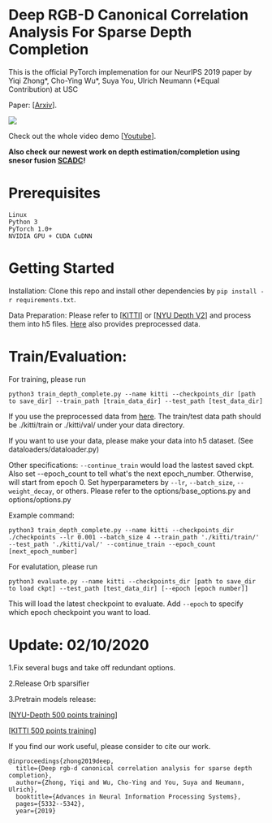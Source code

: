 # Deep RGB-D Canonical Correlation Analysis For Sparse Depth Completion
This is the official PyTorch implemenation for our NeurIPS 2019 paper by Yiqi Zhong\*, Cho-Ying Wu\*, Suya You, Ulrich Neumann (\*Equal Contribution) at USC 

Paper: [<a href="https://arxiv.org/abs/1906.08967">Arxiv</a>].

<img src='images/500.gif'>

Check out the whole video demo [<a href="https://www.youtube.com/watch?v=6HCWipHkv60">Youtube</a>].

**Also check our newest work on depth estimation/completion using snesor fusion <a href="https://github.com/choyingw/SCADC-DepthCompletion">SCADC</a>!**

# Prerequisites
	Linux
	Python 3
	PyTorch 1.0+
	NVIDIA GPU + CUDA CuDNN 

# Getting Started

Installation:
	Clone this repo and install other dependencies by `pip install -r requirements.txt`.

Data Preparation: 
	Please refer to [<a href="http://www.cvlibs.net/datasets/kitti/index.php">KITTI</a>] or [<a href="https://cs.nyu.edu/~silberman/datasets/nyu_depth_v2.html">NYU Depth V2</a>] and process them into h5 files. <a href="https://github.com/fangchangma/sparse-to-dense.pytorch">Here</a> also provides preprocessed data.

# Train/Evaluation:

For training, please run

	python3 train_depth_complete.py --name kitti --checkpoints_dir [path to save_dir] --train_path [train_data_dir] --test_path [test_data_dir]

If you use the preprocessed data from <a href="https://github.com/fangchangma/sparse-to-dense.pytorch">here</a>. The train/test data path should be ./kitti/train or ./kitti/val/ under your data directory.

If you want to use your data, please make your data into h5 dataset. (See dataloaders/dataloader.py) 

Other specifications: `--continue_train` would load the lastest saved ckpt. Also set --epoch_count to tell what's the next epoch_number. Otherwise, will start from epoch 0. Set hyperparameters by `--lr`, `--batch_size`, `--weight_decay`, or others. Please refer to the options/base_options.py and options/options.py

Example command:

	python3 train_depth_complete.py --name kitti --checkpoints_dir ./checkpoints --lr 0.001 --batch_size 4 --train_path './kitti/train/' --test_path './kitti/val/' --continue_train --epoch_count [next_epoch_number]
	
For evalutation, please run

	python3 evaluate.py --name kitti --checkpoints_dir [path to save_dir to load ckpt] --test_path [test_data_dir] [--epoch [epoch number]]

This will load the latest checkpoint to evaluate. Add `--epoch` to specify which epoch checkpoint you want to load.

# Update: 02/10/2020

1.Fix several bugs and take off redundant options.

2.Release Orb sparsifier

3.Pretrain models release:

[<a href="https://drive.google.com/file/d/1rFvrqQ1Qf5bT_WSmtZZP5c-FKAhRHKUn/view?usp=sharing">NYU-Depth 500 points training</a>]

[<a href="https://drive.google.com/open?id=1RJZMnohlp9OVSkxkSUWm7psnbW2mRunH">KITTI 500 points training</a>]


If you find our work useful, please consider to cite our work.

	@inproceedings{zhong2019deep,
	  title={Deep rgb-d canonical correlation analysis for sparse depth completion},
	  author={Zhong, Yiqi and Wu, Cho-Ying and You, Suya and Neumann, Ulrich},
	  booktitle={Advances in Neural Information Processing Systems},
	  pages={5332--5342},
	  year={2019}


